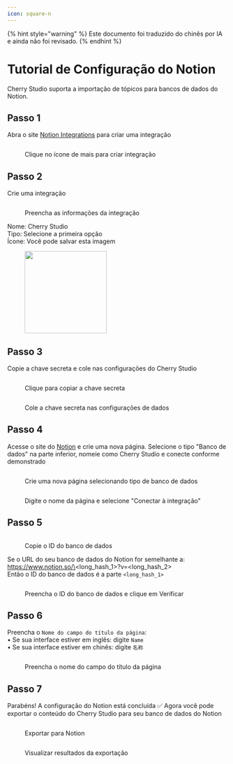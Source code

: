 ```yaml
---
icon: square-n
---
```


{% hint style="warning" %}
Este documento foi traduzido do chinês por IA e ainda não foi revisado.
{% endhint %}

# Tutorial de Configuração do Notion

Cherry Studio suporta a importação de tópicos para bancos de dados do Notion.

## Passo 1

Abra o site [Notion Integrations](https://www.notion.so/profile/integrations) para criar uma integração

<figure><img src="../.gitbook/assets/notion/创建应用.png" alt=""><figcaption><p>Clique no ícone de mais para criar integração</p></figcaption></figure>

## Passo 2

Crie uma integração

<figure><img src="../.gitbook/assets/notion/填写应用信息.png" alt=""><figcaption><p>Preencha as informações da integração</p></figcaption></figure>

Nome: Cherry Studio  
Tipo: Selecione a primeira opção  
Ícone: Você pode salvar esta imagem  

<figure><img src="../.gitbook/assets/notion/Cherry-Studio-Logo.png" alt="" width="188"><figcaption></figcaption></figure>

## Passo 3

Copie a chave secreta e cole nas configurações do Cherry Studio

<figure><img src="../.gitbook/assets/notion/复制密钥.png" alt=""><figcaption><p>Clique para copiar a chave secreta</p></figcaption></figure>

<figure><img src="../.gitbook/assets/notion/填写密钥.png" alt=""><figcaption><p>Cole a chave secreta nas configurações de dados</p></figcaption></figure>

## Passo 4

Acesse o site do [Notion](https://www.notion.so/) e crie uma nova página. Selecione o tipo "Banco de dados" na parte inferior, nomeie como Cherry Studio e conecte conforme demonstrado

<figure><img src="../.gitbook/assets/notion/创建页面.png" alt=""><figcaption><p>Crie uma nova página selecionando tipo de banco de dados</p></figcaption></figure>

<figure><img src="../.gitbook/assets/notion/连接APP.png" alt=""><figcaption><p>Digite o nome da página e selecione "Conectar à integração"</p></figcaption></figure>

## Passo 5

<figure><img src="../.gitbook/assets/notion/复制数据库ID.png" alt=""><figcaption><p>Copie o ID do banco de dados</p></figcaption></figure>

Se o URL do seu banco de dados do Notion for semelhante a:  
https://www.notion.so/\<long\_hash\_1>?v=\<long\_hash\_2>  
Então o ID do banco de dados é a parte `<long_hash_1>`  

<figure><img src="../.gitbook/assets/notion/填写数据库ID.png" alt=""><figcaption><p>Preencha o ID do banco de dados e clique em Verificar</p></figcaption></figure>

## Passo 6

Preencha o `Nome do campo do título da página`:  
• Se sua interface estiver em inglês: digite `Name`  
• Se sua interface estiver em chinês: digite `名称`  

<figure><img src="../.gitbook/assets/notion/填写页面标题字段名.png" alt=""><figcaption><p>Preencha o nome do campo do título da página</p></figcaption></figure>

## Passo 7

Parabéns! A configuração do Notion está concluída ✅ Agora você pode exportar o conteúdo do Cherry Studio para seu banco de dados do Notion

<figure><img src="../.gitbook/assets/notion/导出.png" alt=""><figcaption><p>Exportar para Notion</p></figcaption></figure>

<figure><img src="../.gitbook/assets/notion/查看结果.png" alt=""><figcaption><p>Visualizar resultados da exportação</p></figcaption></figure>